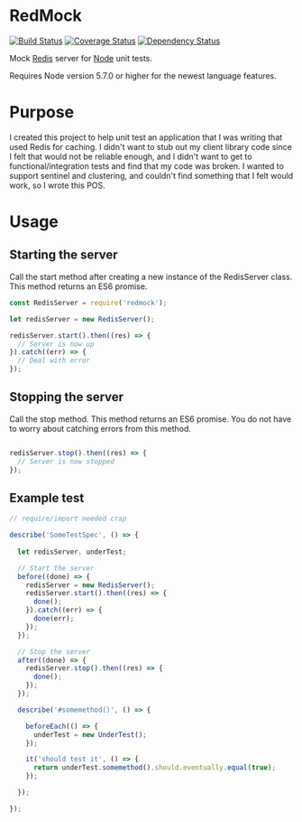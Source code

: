 # RedMock

[![Build Status](https://travis-ci.org/smokerbag/redmock.svg?branch=master)](https://travis-ci.org/smokerbag/redmock)
[![Coverage Status](https://coveralls.io/repos/github/smokerbag/redmock/badge.svg?branch=master)](https://coveralls.io/github/smokerbag/redmock?branch=master)
[![Dependency Status](https://david-dm.org/smokerbag/redmock.svg)](https://david-dm.org/smokerbag/redmock)

Mock [Redis](http://redis.io) server for [Node](https://nodejs.org) unit tests.

Requires Node version 5.7.0 or higher for the newest language features.

# Purpose

I created this project to help unit test an application that I was writing that used Redis for caching. I didn't want to stub out my client library code since I felt that would not be reliable enough, 
and I didn't want to get to functional/integration tests and find that my code was broken. I wanted to support sentinel and clustering, and couldn't find something that I felt would work, so I wrote this POS.

# Usage

## Starting the server

Call the start method after creating a new instance of the RedisServer class. This method returns an ES6 promise.

```javascript
const RedisServer = require('redmock');

let redisServer = new RedisServer();

redisServer.start().then((res) => {
  // Server is now up
}).catch((err) => {
  // Deal with error
});

```

## Stopping the server

Call the stop method. This method returns an ES6 promise. You do not have to worry about catching errors from this method.

```javascript

redisServer.stop().then((res) => {
  // Server is now stopped
});

```

## Example test

```javascript
// require/import needed crap

describe('SomeTestSpec', () => {
  
  let redisServer, underTest;

  // Start the server
  before((done) => {
    redisServer = new RedisServer();
    redisServer.start().then((res) => {
      done();
    }).catch((err) => {
      done(err);
    });
  });

  // Stop the server
  after((done) => {
    redisServer.stop().then((res) => {
      done();
    });
  });

  describe('#somemethod()', () => {

    beforeEach(() => {
      underTest = new UnderTest();
    });

    it('should test it', () => {
      return underTest.somemethod().should.eventually.equal(true);
    });

  });

});

```